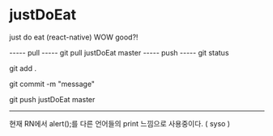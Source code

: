 # justDoEat
just do eat (react-native)
WOW good?!

----- pull -----
git pull justDoEat master
----- push -----
git status

git add .

git commit -m "message"

git push justDoEat master

----------------

현재 RN에서 alert();를 다른 언어들의 print 느낌으로 사용중이다. ( syso )

